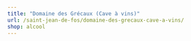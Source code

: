 ```yaml
---
title: "Domaine des Grécaux (Cave à vins)"
url: /saint-jean-de-fos/domaine-des-grecaux-cave-a-vins/
shop: alcool
---
```

